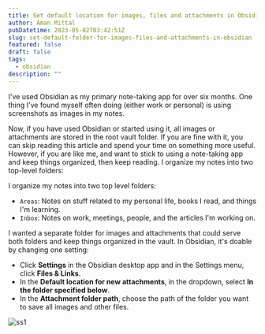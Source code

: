 ```yaml
---
title: Set default location for images, files and attachments in Obsidian
author: Aman Mittal
pubDatetime: 2023-05-02T03:42:51Z
slug: set-default-folder-for-images-files-and-attachments-in-obsidian
featured: false
draft: false
tags:
  - obsidian
description: ""
---
```


I've used Obsidian as my primary note-taking app for over six months. One thing I've found myself often doing (either work or personal) is using screenshots as images in my notes.

Now, if you have used Obsidian or started using it, all images or attachments are stored in the root vault folder. If you are fine with it, you can skip reading this article and spend your time on something more useful. However, if you are like me, and want to stick to using a note-taking app and keep things organized, then keep reading.
I organize my notes into two top-level folders:

I organize my notes into two top level folders:

- `Areas`: Notes on stuff related to my personal life, books I read, and things I'm learning.
- `Inbox`: Notes on work, meetings, people, and the articles I'm working on.

I wanted a separate folder for images and attachments that could serve both folders and keep things organized in the vault. In Obsidian, it's doable by changing one setting:

- Click **Settings** in the Obsidian desktop app and in the Settings menu, click **Files & Links**.
- In the **Default location for new attachments**, in the dropdown, select **In the folder specified below**.
- In the **Attachment folder path**, choose the path of the folder you want to save all images and other files.

![ss1](https://i.imgur.com/D2AyGqt.png)
